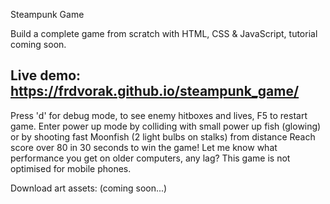Steampunk Game

Build a complete game from scratch with HTML, CSS & JavaScript, tutorial coming soon.

## Live demo: https://frdvorak.github.io/steampunk_game/

Press 'd' for debug mode, to see enemy hitboxes and lives, F5 to restart game.
Enter power up mode by colliding with small power up fish (glowing) or by shooting fast Moonfish (2 light bulbs on stalks) from distance
Reach score over 80 in 30 seconds to win the game!
Let me know what performance you get on older computers, any lag? This game is not optimised for mobile phones.

Download art assets: 
(coming soon...)
